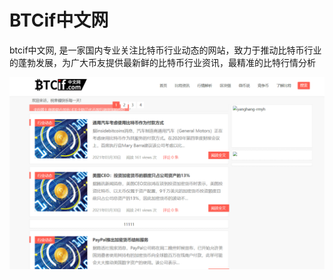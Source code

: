 # BTCif中文网

btcif中文网, 是一家国内专业关注比特币行业动态的网站，致力于推动比特币行业的蓬勃发展，为广大币友提供最新鲜的比特币行业资讯，最精准的比特行情分析

![image-20220719142409674](image-20220719142409674.png)
